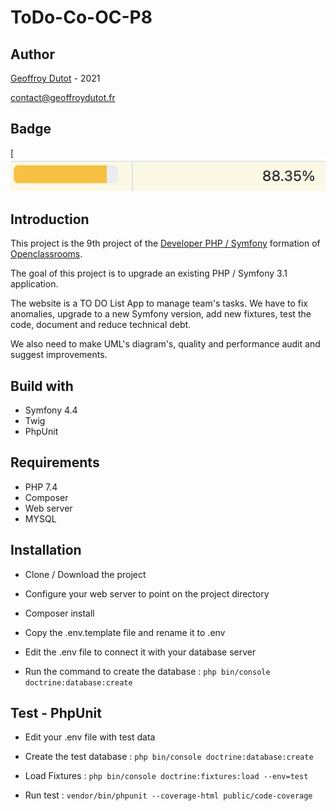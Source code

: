 # ToDo-Co-OC-P8
## Author
[Geoffroy Dutot](https://geoffroydutot.fr)  - 2021 

[contact@geoffroydutot.fr](mailto:contact@geoffroydutot.fr)
## Badge  
[![Codacy Badge](public/img/code-coverage.png)
## Introduction
This project is the 9th project of the [Developer PHP / Symfony](https://openclassrooms.com/fr/paths/59-developpeur-dapplication-php-symfony) formation of [Openclassrooms](https://openclassrooms.com/).

The goal of this project is to upgrade an existing PHP / Symfony 3.1 application. 

The website is a TO DO List App to manage team's tasks. We have to fix anomalies, upgrade to a new Symfony version, add new fixtures, test the code, document and reduce technical debt.

We also need to make UML's diagram's, quality and performance audit and suggest improvements.

## Build with 

-   Symfony 4.4
-   Twig
-   PhpUnit

## Requirements 

-   PHP 7.4
-   Composer
-   Web server
-   MYSQL

## Installation

-   Clone / Download the project

-   Configure your web server to point on the project directory

-   Composer install

-   Copy the .env.template file and rename it to .env 

-   Edit the .env file to connect it with your database server

-   Run the command to create the database :  `php bin/console doctrine:database:create`

## Test - PhpUnit

- Edit your .env file with test data

- Create the test database :  `php bin/console doctrine:database:create`

- Load Fixtures : `php bin/console doctrine:fixtures:load --env=test`

- Run test : `vendor/bin/phpunit --coverage-html public/code-coverage`

